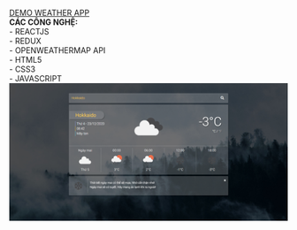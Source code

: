 <a href="http://vinhthien-weather-app.herokuapp.com/">DEMO WEATHER APP</a>
<br/><strong>CÁC CÔNG NGHỆ: </strong>
<br/>- REACTJS
<br/>- REDUX
<br/>- OPENWEATHERMAP API
<br/>- HTML5
<br/>- CSS3
<br/>- JAVASCRIPT
<br/>
<img src="./public/screen.png" />
